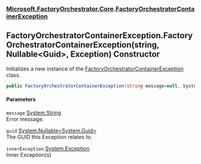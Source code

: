 ### [Microsoft.FactoryOrchestrator.Core](Microsoft_FactoryOrchestrator_Core.md 'Microsoft.FactoryOrchestrator.Core').[FactoryOrchestratorContainerException](FactoryOrchestratorContainerException.md 'Microsoft.FactoryOrchestrator.Core.FactoryOrchestratorContainerException')
## FactoryOrchestratorContainerException.FactoryOrchestratorContainerException(string, Nullable&lt;Guid&gt;, Exception) Constructor
Initializes a new instance of the [FactoryOrchestratorContainerException](FactoryOrchestratorContainerException.md 'Microsoft.FactoryOrchestrator.Core.FactoryOrchestratorContainerException') class.  
```csharp
public FactoryOrchestratorContainerException(string message=null, System.Nullable<System.Guid> guid=null, System.Exception innerException=null);
```
#### Parameters
<a name='Microsoft_FactoryOrchestrator_Core_FactoryOrchestratorContainerException_FactoryOrchestratorContainerException(string_System_Nullable_System_Guid__System_Exception)_message'></a>
`message` [System.String](https://docs.microsoft.com/en-us/dotnet/api/System.String 'System.String')  
Error message.
  
<a name='Microsoft_FactoryOrchestrator_Core_FactoryOrchestratorContainerException_FactoryOrchestratorContainerException(string_System_Nullable_System_Guid__System_Exception)_guid'></a>
`guid` [System.Nullable&lt;](https://docs.microsoft.com/en-us/dotnet/api/System.Nullable-1 'System.Nullable')[System.Guid](https://docs.microsoft.com/en-us/dotnet/api/System.Guid 'System.Guid')[&gt;](https://docs.microsoft.com/en-us/dotnet/api/System.Nullable-1 'System.Nullable')  
The GUID this Exception relates to.
  
<a name='Microsoft_FactoryOrchestrator_Core_FactoryOrchestratorContainerException_FactoryOrchestratorContainerException(string_System_Nullable_System_Guid__System_Exception)_innerException'></a>
`innerException` [System.Exception](https://docs.microsoft.com/en-us/dotnet/api/System.Exception 'System.Exception')  
Inner Exception(s)
  
